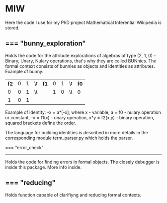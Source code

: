 MIW
===
Here the code I use for my PhD project Mathematical Inferential Wikipedia is stored.

===
"bunny_exploration"
-------------------
Holds the code for the attribute explorations of
algebras of type (2, 1, 0) - Binary, Unary, Nulary operations, that's why they are
called BUNnies. The formal context consists of bunnies as objects and identities
as attributes.
Example of bunny:
<table>
  <tr>
    <th>f2</th> <td>0</td> <td>1</td> <td>\t</td> <th>f1</th> <td>0</td> <td>1</td> <td>\t</td> <th>f0</th>
  </tr>
  <tr>
    <td>0</td> <td>0</td> <td>1</td> <td>\t</td> <td></td> <td>1</td> <td>0</td> <td>\t</td> <td>0</td>
  </tr>
  <tr>
    <td>1</td> <td>0</td> <td>1</td>
  </tr>
</table>

Example of identity:
-x = a*[-x], where x - variable, a = f0 - nulary operation or constant,
-x = f1(x) - unary operation, x*y = f2(x,y) - binary operation, squared brackets
define the order.

The language for building identities is described in more details in the corresponding
module term_parser.py which holds the parser.

===
"error_check"
_____________
Holds the code for finding errors in formal objects. The
closely debugger is inside this package. More info inside.

===
"reducing"
----------
Holds function capable of clarifiyng and reducing formal contexts.
